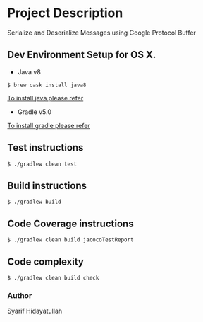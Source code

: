 # Project Description
Serialize and Deserialize Messages using Google Protocol Buffer

## Dev Environment Setup for OS X.
* Java v8
```
$ brew cask install java8
```
[To install java please refer](https://docs.oracle.com/javase/10/install/overview-jdk-10-and-jre-10-installation.htm)
* Gradle v5.0

[To install gradle please refer](https://gradle.org/install/)

## Test instructions
```
$ ./gradlew clean test
```

## Build instructions
```
$ ./gradlew build
```

## Code Coverage instructions
```
$ ./gradlew clean build jacocoTestReport
```

## Code complexity
```
$ ./gradlew clean build check
```

### Author
Syarif Hidayatullah
